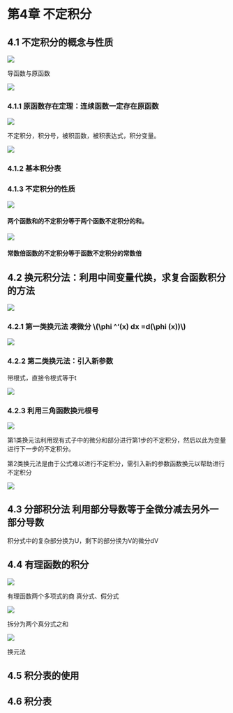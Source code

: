 
第4章 不定积分[](marginnoteapp://note/9C15AF4F-B691-425D-AEE9-98C1BCC7EFB6)
=====================================================================

4.1 不定积分的概念与性质
--------------

![](第4章%20不定积分——高数.files/image002.png)
[](marginnoteapp://note/AB68CAC9-0858-41D4-8E5A-E95A5DBD8610)

导函数与原函数

![](第4章%20不定积分——高数.files/image004.png)
[](marginnoteapp://note/5E4DD47E-4B23-4C6B-8A55-AEC28D0378F7)

### 4.1.1 原函数存在定理：连续函数一定存在原函数

![](第4章%20不定积分——高数.files/image006.png)
[](marginnoteapp://note/948CB2F6-203C-4D42-A69B-0A45294CB1A9)

不定积分，积分号，被积函数，被积表达式，积分变量。

![](第4章%20不定积分——高数.files/image008.png)
[](marginnoteapp://note/00BAF51B-AD7B-4153-AD51-5C3C8FC267E6)

### 4.1.2 基本积分表

### 4.1.3 不定积分的性质

![](第4章%20不定积分——高数.files/image010.png)
[](marginnoteapp://note/F1E3C438-755B-4169-B52A-EE529168E795)

#### 两个函数和的不定积分等于两个函数不定积分的和。

![](第4章%20不定积分——高数.files/image012.png)
[](marginnoteapp://note/5A6B14D7-D31A-4051-837E-E3CAFDBF12F3)

#### 常数倍函数的不定积分等于函数不定积分的常数倍

4.2 换元积分法：利用中间变量代换，求复合函数积分的方法
-----------------------------

![](第4章%20不定积分——高数.files/image014.png)
[](marginnoteapp://note/6CEB07A1-47E0-4073-9161-ED69B637062A)

### 4.2.1 第一类换元法 凑微分 \\(\\phi ^‘(x) dx =d(\\phi (x))\\)

![](第4章%20不定积分——高数.files/image016.png)
[](marginnoteapp://note/62F6B94F-CB2E-44D1-9687-BA66A4A26D6E)

### 4.2.2 第二类换元法：引入新参数

带根式，直接令根式等于t[](marginnoteapp://note/7A824249-4052-488D-B915-1EEBB04EE344)

![](第4章%20不定积分——高数.files/image018.png)
[](marginnoteapp://note/52E10E46-20D5-42DB-A53A-E486C105D23E)

### 4.2.3 利用三角函数换元根号

![](第4章%20不定积分——高数.files/image020.png)
[](marginnoteapp://note/BF8763A5-275E-4ADB-834A-DCA9E7F914BB)

第1类换元法利用现有式子中的微分和部分进行第1步的不定积分，然后以此为变量进行下一步的不定积分。[](marginnoteapp://note/91CE958C-6C02-4D7B-9042-A65B20A93AA4)

第2类换元法是由于公式难以进行不定积分，需引入新的参数函数换元以帮助进行不定积分

![](第4章%20不定积分——高数.files/image022.png)
[](marginnoteapp://note/070448FF-7B31-490E-B8CA-FD43FD16EC6A)

4.3 分部积分法  利用部分导数等于全微分减去另外一部分导数
-------------------------------

积分式中的复杂部分换为U，剩下的部分换为V的微分dV[](marginnoteapp://note/B35E647D-7904-4017-87C2-3CD1DE45B31F)

4.4 有理函数的积分
-----------

![](第4章%20不定积分——高数.files/image024.png)
[](marginnoteapp://note/690A0158-2B10-494B-AE3C-5F3C4A7B38E4)

有理函数两个多项式的商  真分式、假分式

![](第4章%20不定积分——高数.files/image026.png)
[](marginnoteapp://note/BDDD6103-AF72-4053-B2EC-FB0CF353A847)

拆分为两个真分式之和

![](第4章%20不定积分——高数.files/image028.png)
[](marginnoteapp://note/4E5EE486-E532-44BA-9B08-B9212B5C4D27)

换元法[](marginnoteapp://note/AC0D961A-525B-4626-A093-76753486C64C)

4.5 积分表的使用
----------

4.6 积分表
-------

